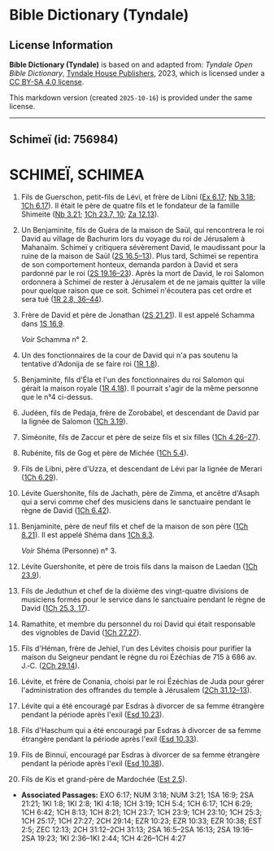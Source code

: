 # Bible Dictionary (Tyndale)

## License Information

**Bible Dictionary (Tyndale)** is based on and adapted from: _Tyndale Open Bible Dictionary_, [Tyndale House Publishers](https://tyndaleopenresources.com/), 2023, which is licensed under a [CC BY-SA 4.0 license](https://creativecommons.org/licenses/by-sa/4.0/legalcode.en).

This markdown version (created `2025-10-16`) is provided under the same license.



--------------------------------

## Schimeï (id: 756984)

SCHIMEÏ, SCHIMEA
================

1. Fils de Guerschon, petit\-fils de Lévi, et frère de Libni ([Ex 6\.17](https://ref.ly/Exod6:17); [Nb 3\.18](https://ref.ly/Num3:18); [1Ch 6\.17](https://ref.ly/1Chr6:17)). Il était le père de quatre fils et le fondateur de la famille Shimeite ([Nb 3\.21](https://ref.ly/Num3:21); [1Ch 23\.7, 10](https://ref.ly/1Chr23:7,1Chr23:10); [Za 12\.13](https://ref.ly/Zech12:13)).
2. Un Benjaminite, fils de Guéra de la maison de Saül, qui rencontrera le roi David au village de Bachurim lors du voyage du roi de Jérusalem à Mahanaïm. Schimeï y critiquera sévèrement David, le maudissant pour la ruine de la maison de Saül ([2S 16\.5–13](https://ref.ly/2Sam16:5-2Sam16:13)). Plus tard, Schimeï se repentira de son comportement honteux, demanda pardon à David et sera pardonné par le roi ([2S 19\.16–23](https://ref.ly/2Sam19:16-2Sam19:23)). Après la mort de David, le roi Salomon ordonnera à Schimeï de rester à Jérusalem et de ne jamais quitter la ville pour quelque raison que ce soit. Schimeï n'écoutera pas cet ordre et sera tué ([1R 2\.8, 36–44](https://ref.ly/1Kgs2:8,1Kgs2:36-1Kgs2:44)).
3. Frère de David et père de Jonathan ([2S 21\.21](https://ref.ly/2Sam21:21)). Il est appelé Schamma dans [1S 16\.9](https://ref.ly/1Sam16:9).

    *Voir* Schamma n° 2.

4. Un des fonctionnaires de la cour de David qui n'a pas soutenu la tentative d'Adonija de se faire roi ([1R 1\.8](https://ref.ly/1Kgs1:8)).
5. Benjaminite, fils d'Éla et l'un des fonctionnaires du roi Salomon qui gérait la maison royale ([1R 4\.18](https://ref.ly/1Kgs4:18)). Il pourrait s'agir de la même personne que le n°4 ci\-dessus.
6. Judéen, fils de Pedaja, frère de Zorobabel, et descendant de David par la lignée de Salomon ([1Ch 3\.19](https://ref.ly/1Chr3:19)).
7. Siméonite, fils de Zaccur et père de seize fils et six filles ([1Ch 4\.26–27](https://ref.ly/1Chr4:26-1Chr4:27)).
8. Rubénite, fils de Gog et père de Michée ([1Ch 5\.4](https://ref.ly/1Chr5:4)).
9. Fils de Libni, père d'Uzza, et descendant de Lévi par la lignée de Merari ([1Ch 6\.29](https://ref.ly/1Chr6:29)).
10. Lévite Guershonite, fils de Jachath, père de Zimma, et ancêtre d'Asaph qui a servi comme chef des musiciens dans le sanctuaire pendant le règne de David ([1Ch 6\.42](https://ref.ly/1Chr6:42)).
11. Benjaminite, père de neuf fils et chef de la maison de son père ([1Ch 8\.21](https://ref.ly/1Chr8:21)). Il est appelé Shéma dans [1Ch 8\.3](https://ref.ly/1Chr8:13).

    *Voir* Shéma (Personne) n° 3.

12. Lévite Guershonite, et père de trois fils dans la maison de Laedan ([1Ch 23\.9](https://ref.ly/1Chr23:9)).
13. Fils de Jeduthun et chef de la dixième des vingt\-quatre divisions de musiciens formés pour le service dans le sanctuaire pendant le règne de David ([1Ch 25\.3, 17](https://ref.ly/1Chr25:3,1Chr25:17)).
14. Ramathite, et membre du personnel du roi David qui était responsable des vignobles de David ([1Ch 27\.27](https://ref.ly/1Chr27:27)).
15. Fils d'Héman, frère de Jehiel, l'un des Lévites choisis pour purifier la maison du Seigneur pendant le règne du roi Ézéchias de 715 à 686 av. J.‑C. ([2Ch 29\.14](https://ref.ly/2Chr29:14)).
16. Lévite, et frère de Conania, choisi par le roi Ézéchias de Juda pour gérer l'administration des offrandes du temple à Jérusalem ([2Ch 31\.12–13](https://ref.ly/2Chr31:12-2Chr31:13)).
17. Lévite qui a été encouragé par Esdras à divorcer de sa femme étrangère pendant la période après l'exil ([Esd 10\.23](https://ref.ly/Ezra10:23,Ezra10:33,Ezra10:38)).
18. Fils d'Haschum qui a été encouragé par Esdras à divorcer de sa femme étrangère pendant la période après l'exil ([Esd 10\.33](https://ref.ly/Ezra10:23,Ezra10:33,Ezra10:38)).
19. Fils de Binnuï, encouragé par Esdras à divorcer de sa femme étrangère pendant la période après l'exil ([Esd 10\.38](https://ref.ly/Ezra10:23,Ezra10:33,Ezra10:38)).
20. Fils de Kis et grand\-père de Mardochée ([Est 2\.5](https://ref.ly/Esth2:5)).

* **Associated Passages:** EXO 6:17; NUM 3:18; NUM 3:21; 1SA 16:9; 2SA 21:21; 1KI 1:8; 1KI 2:8; 1KI 4:18; 1CH 3:19; 1CH 5:4; 1CH 6:17; 1CH 6:29; 1CH 6:42; 1CH 8:13; 1CH 8:21; 1CH 23:7; 1CH 23:9; 1CH 23:10; 1CH 25:3; 1CH 25:17; 1CH 27:27; 2CH 29:14; EZR 10:23; EZR 10:33; EZR 10:38; EST 2:5; ZEC 12:13; 2CH 31:12–2CH 31:13; 2SA 16:5–2SA 16:13; 2SA 19:16–2SA 19:23; 1KI 2:36–1KI 2:44; 1CH 4:26–1CH 4:27

